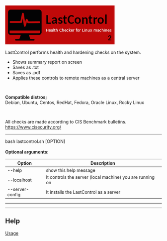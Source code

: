 ![alt text](doc/images/lastcontrol_logo.png "LastControl")
<br>

LastControl performs health and hardening checks on the system. <br>

- Shows summary report on screen
- Saves as .txt
- Saves as .pdf
- Applies these controls to remote machines as a central server

<br>

**Compatible distros;** <br>
Debian, Ubuntu, Centos, RedHat, Fedora, Oracle Linux, Rocky Linux<br>

<br>

All checks are made according to CIS Benchmark bulletins.<br>
https://www.cisecurity.org/

---

bash lastcontrol.sh [OPTION] <br>
<br>
**Optional arguments:**<br>

| Option          | Description                                               |
| --------------- | --------------------------------------------------------- |
| --help          | show this help message                                    |
| --localhost     | It controls the server (local machine) you are running on |
| --server-config | It installs the LastControl as a server                   |

---

---

## Help

[Usage](https://github.com/eesmer/LastControl/blob/main/lastcontrol-handbook.md)
